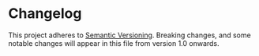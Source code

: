 # Changelog
This project adheres to [Semantic Versioning](http://semver.org/spec/v2.0.0.html).
Breaking changes, and some notable changes will appear in this file from version 1.0 onwards.
